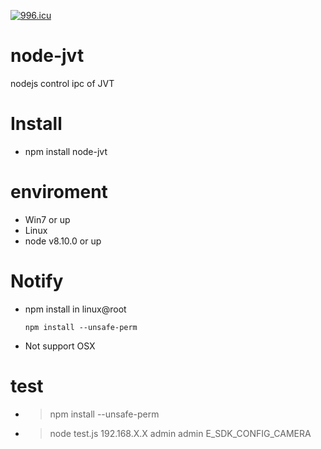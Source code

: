 [![996.icu](https://img.shields.io/badge/link-996.icu-red.svg)](https://996.icu)
# node-jvt
nodejs control ipc of JVT

# Install
* npm install node-jvt
# enviroment
* Win7 or up
* Linux
* node v8.10.0 or up

# Notify
* npm install in linux@root
    ```
    npm install --unsafe-perm
    ```
* Not support OSX

# test
* >npm install --unsafe-perm
* >node test.js 192.168.X.X admin admin E_SDK_CONFIG_CAMERA